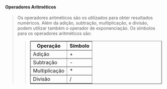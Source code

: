 #### Operadores Aritméticos

<blockquote>Os operadores aritméticos são os utilizados para obter resultados numéricos. Além da adição, subtração, multiplicação, e divisão, podem utilizar também o operador de exponenciação. Os símbolos para os operadores aritméticos são: <blockquote>

<table border = 1px>
    <tr>
        <th>Operação</th>
        <th>Símbolo</th>
    </tr>
    <tr>
        <td>Adição</td>
        <td>+</td>
    </tr>
    <tr>
        <td>Subtração</td>
        <td>-</td>
    </tr>
    <tr>
        <td>Multiplicação</td>
        <td>*</td>
    </tr>
    <tr>
        <td>Divisão</td>
        <td>/</td>
    </tr>
</table>